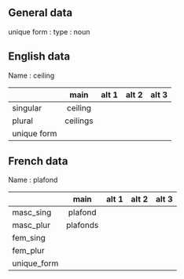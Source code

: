 ## General data

unique form :
type : noun

## English data

Name : ceiling

|             |   main   | alt 1 | alt 2 | alt 3 |
| :---------- | :------: | :---: | :---: | ----- |
| singular    | ceiling  |       |       |       |
| plural      | ceilings |       |       |       |
| unique form |          |       |       |       |

## French data

Name : plafond

|             |   main   | alt 1 | alt 2 | alt 3 |
| :---------- | :------: | :---: | :---: | :---: |
| masc_sing   | plafond  |       |       |       |
| masc_plur   | plafonds |       |       |       |
| fem_sing    |          |       |       |       |
| fem_plur    |          |       |       |       |
| unique_form |          |       |       |       |


